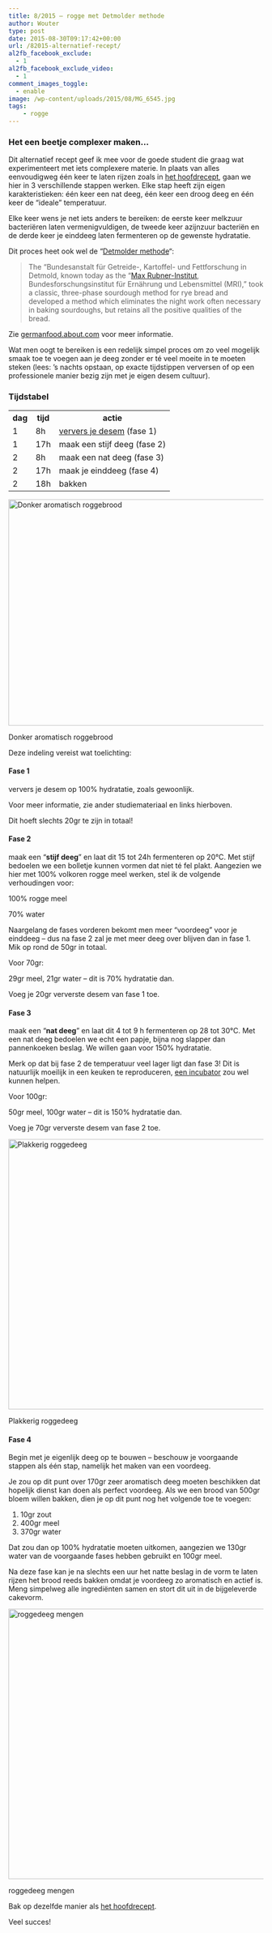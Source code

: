 ```yaml
---
title: 8/2015 – rogge met Detmolder methode
author: Wouter
type: post
date: 2015-08-30T09:17:42+00:00
url: /82015-alternatief-recept/
al2fb_facebook_exclude:
  - 1
al2fb_facebook_exclude_video:
  - 1
comment_images_toggle:
  - enable
image: /wp-content/uploads/2015/08/MG_6545.jpg
tags:
    - rogge
---
```

### Het een beetje complexer maken&#8230;

Dit alternatief recept geef ik mee voor de goede student die graag wat experimenteert met iets complexere materie. In plaats van alles eenvoudigweg één keer te laten rijzen zoals in [het hoofdrecept][1], gaan we hier in 3 verschillende stappen werken. Elke stap heeft zijn eigen karakteristieken: één keer een nat deeg, één keer een droog deeg en één keer de &#8220;ideale&#8221; temperatuur.
  
Elke keer wens je net iets anders te bereiken: de eerste keer melkzuur bacteriëren laten vermenigvuldigen, de tweede keer azijnzuur bacteriën en de derde keer je einddeeg laten fermenteren op de gewenste hydratatie.

Dit proces heet ook wel de &#8220;[Detmolder methode][2]&#8220;:

> The &#8220;Bundesanstalt für Getreide-, Kartoffel- und Fettforschung in Detmold, known today as the &#8220;<a href="http://www.mri.bund.de/no_cache/de/startseite.html" rel="nofollow" data-component="link" data-source="inlineLink" data-type="externalLink" data-ordinal="4">Max Rubner-Institut</a>, Bundesforschungsinstitut für Ernährung und Lebensmittel (MRI),&#8221; took a classic, three-phase sourdough method for rye bread and developed a method which eliminates the night work often necessary in baking sourdoughs, but retains all the positive qualities of the bread.

Zie [germanfood.about.com][3] voor meer informatie.

Wat men oogt te bereiken is een redelijk simpel proces om zo veel mogelijk smaak toe te voegen aan je deeg zonder er té veel moeite in te moeten steken (lees: &#8217;s nachts opstaan, op exacte tijdstippen verversen of op een professionele manier bezig zijn met je eigen desem cultuur).

### Tijdstabel

<div class="table-responsive">
<table  style="width:100%; "  class="easy-table easy-table-default tablesorter  table table-striped" border="0">
<tr>
<th class=' ' >
dag
</th>

<th class=' ' >
tijd
</th>

<th class=' ' >
actie
</th>
</tr>

<tr>
<td >
1
</td>

<td >
8h
</td>

<td >
<a title="Hoe onderhoud ik mijn desem" href="https://redzuurdesem.be/hoe-onderhoud-ik-mijn-desem/">ververs je desem</a> (fase 1)
</td>
</tr>

<tr>
<td >
1
</td>

<td >
17h
</td>

<td >
maak een stijf deeg (fase 2)
</td>
</tr>

<tr>
<td >
2
</td>

<td >
8h
</td>

<td >
maak een nat deeg (fase 3)
</td>
</tr>

<tr>
<td >
2
</td>

<td >
17h
</td>

<td >
maak je einddeeg (fase 4)
</td>
</tr>

<tr>
<td >
2
</td>

<td >
18h
</td>

<td >
bakken
</td>
</tr>
</table>
</div>

[<img class="size-full wp-image-927" src="https://redzuurdesem.be/wp-content/uploads/2015/08/MG_6545.jpg" alt="Donker aromatisch roggebrood" width="800" height="447" srcset="https://redzuurdesem.be/wp-content/uploads/2015/08/MG_6545.jpg 800w, https://redzuurdesem.be/wp-content/uploads/2015/08/MG_6545-300x168.jpg 300w" sizes="(max-width: 800px) 100vw, 800px" />][4]<figcaption class="wp-caption-text">Donker aromatisch roggebrood</figcaption></figure> 

Deze indeling vereist wat toelichting:

#### Fase 1

ververs je desem op 100% hydratatie, zoals gewoonlijk.
  
Voor meer informatie, zie ander studiemateriaal en links hierboven.

Dit hoeft slechts 20gr te zijn in totaal!

#### Fase 2

maak een &#8220;**stijf deeg**&#8221; en laat dit 15 tot 24h fermenteren op 20°C. Met stijf bedoelen we een bolletje kunnen vormen dat niet té fel plakt. Aangezien we hier met 100% volkoren rogge meel werken, stel ik de volgende verhoudingen voor:
  
100% rogge meel
  
70% water

Naargelang de fases vorderen bekomt men meer &#8220;voordeeg&#8221; voor je einddeeg &#8211; dus na fase 2 zal je met meer deeg over blijven dan in fase 1. Mik op rond de 50gr in totaal.

Voor 70gr:
  
29gr meel, 21gr water &#8211; dit is 70% hydratatie dan.
  
Voeg je 20gr ververste desem van fase 1 toe.

#### Fase 3

maak een &#8220;**nat deeg**&#8221; en laat dit 4 tot 9 h fermenteren op 28 tot 30°C. Met een nat deeg bedoelen we echt een papje, bijna nog slapper dan pannenkoeken beslag. We willen gaan voor 150% hydratatie.

Merk op dat bij fase 2 de temperatuur veel lager ligt dan fase 3! Dit is natuurlijk moeilijk in een keuken te reproduceren, [een incubator][5] zou wel kunnen helpen.

Voor 100gr:
  
50gr meel, 100gr water &#8211; dit is 150% hydratatie dan.
  
Voeg je 70gr ververste desem van fase 2 toe.

[<img class="size-full wp-image-926" src="https://redzuurdesem.be/wp-content/uploads/2015/08/MG_6518.jpg" alt="Plakkerig roggedeeg" width="800" height="534" srcset="https://redzuurdesem.be/wp-content/uploads/2015/08/MG_6518.jpg 800w, https://redzuurdesem.be/wp-content/uploads/2015/08/MG_6518-300x200.jpg 300w" sizes="(max-width: 800px) 100vw, 800px" />][6]<figcaption class="wp-caption-text">Plakkerig roggedeeg</figcaption></figure> 

#### Fase 4

Begin met je eigenlijk deeg op te bouwen &#8211; beschouw je voorgaande stappen als één stap, namelijk het maken van een voordeeg.

Je zou op dit punt over 170gr zeer aromatisch deeg moeten beschikken dat hopelijk dienst kan doen als perfect voordeeg. Als we een brood van 500gr bloem willen bakken, dien je op dit punt nog het volgende toe te voegen:

  1. 10gr zout
  2. 400gr meel
  3. 370gr water

Dat zou dan op 100% hydratatie moeten uitkomen, aangezien we 130gr water van de voorgaande fases hebben gebruikt en 100gr meel.

Na deze fase kan je na slechts een uur het natte beslag in de vorm te laten rijzen het brood reeds bakken omdat je voordeeg zo aromatisch en actief is. Meng simpelweg alle ingrediënten samen en stort dit uit in de bijgeleverde cakevorm.

[<img class="size-full wp-image-925" src="https://redzuurdesem.be/wp-content/uploads/2015/08/MG_6514.jpg" alt="roggedeeg mengen" width="800" height="534" srcset="https://redzuurdesem.be/wp-content/uploads/2015/08/MG_6514.jpg 800w, https://redzuurdesem.be/wp-content/uploads/2015/08/MG_6514-300x200.jpg 300w" sizes="(max-width: 800px) 100vw, 800px" />][7]<figcaption class="wp-caption-text">roggedeeg mengen</figcaption></figure> 

Bak op dezelfde manier als [het hoofdrecept][1].

Veel succes!

 [1]: https://redzuurdesem.be/82015-volkoren-rogge/
 [2]: http://www.thefreshloaf.com/keyword/3stage-detmolder-rye
 [3]: http://germanfood.about.com/od/germanfoodglossary/a/Detmolder-Three-Phase-Sourdough-Method.htm
 [4]: https://redzuurdesem.be/wp-content/uploads/2015/08/MG_6545.jpg
 [5]: https://redzuurdesem.be/maak-zelf-een-rijskast-of-incubatie-ruimte/
 [6]: https://redzuurdesem.be/wp-content/uploads/2015/08/MG_6518.jpg
 [7]: https://redzuurdesem.be/wp-content/uploads/2015/08/MG_6514.jpg